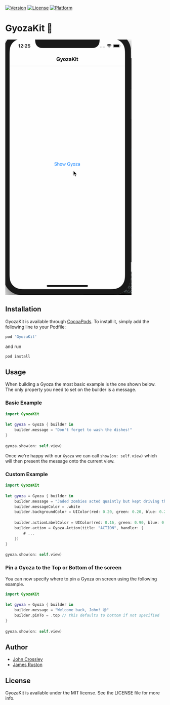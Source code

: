 
[![Version](https://img.shields.io/cocoapods/v/GyozaKit.svg?style=flat)](http://cocoapods.org/pods/GyozaKit)
[![License](https://img.shields.io/cocoapods/l/GyozaKit.svg?style=flat)](http://cocoapods.org/pods/GyozaKit)
[![Platform](https://img.shields.io/cocoapods/p/GyozaKit.svg?style=flat)](http://cocoapods.org/pods/GyozaKit)

# GyozaKit 🥟

![GyozaKit Demo](https://raw.githubusercontent.com/john-crossley/GyozaKit/master/Example/GyozaKit/GyozaKit.gif)

## Installation

GyozaKit is available through [CocoaPods](http://cocoapods.org). To install
it, simply add the following line to your Podfile:

```ruby
pod 'GyozaKit'
```

and run

```bash
pod install
```

## Usage

When building a Gyoza the most basic example is the one shown below. The only property you need to set on the builder is a message.

### Basic Example

```swift
import GyozaKit

let gyoza = Gyoza { builder in
    builder.message = "Don't forget to wash the dishes!"
}

gyoza.show(on: self.view)

```

Once we're happy with our `Gyoza` we can call `show(on: self.view)` which will then present the message onto the current view.

### Custom Example

```swift
import GyozaKit

let gyoza = Gyoza { builder in
    builder.message = "Jaded zombies acted quaintly but kept driving their oxen forward."
    builder.messageColor = .white
    builder.backgroundColor = UIColor(red: 0.20, green: 0.20, blue: 0.20, alpha: 1.00)

    builder.actionLabelColor = UIColor(red: 0.16, green: 0.90, blue: 0.40, alpha: 1.00)
    builder.action = Gyoza.Action(title: "ACTION", handler: {
        # ...
    })
}

gyoza.show(on: self.view)
```

### Pin a Gyoza to the Top or Bottom of the screen

You can now specify where to pin a Gyoza on screen using the following example. 

```swift
import GyozaKit

let gyoza = Gyoza { builder in
    builder.message = "Welcome back, John! 😍"
    builder.pinTo = .top // this defaults to bottom if not specified
}

gyoza.show(on: self.view)

```

## Author
- [John Crossley](https://github.com/john-crossley)
- [James Ruston](http://github.com/jamesruston)

## License

GyozaKit is available under the MIT license. See the LICENSE file for more info.
